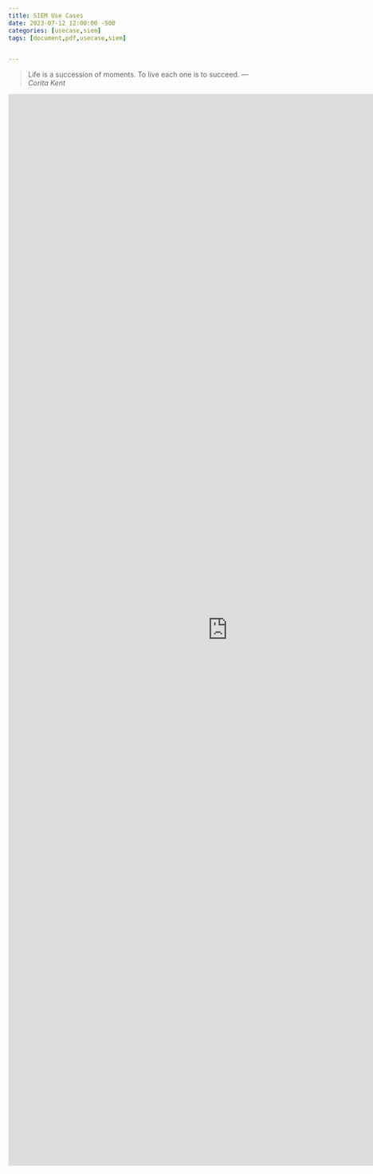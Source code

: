 ```yaml
---
title: SIEM Use Cases
date: 2023-07-12 12:00:00 -500
categories: [usecase,siem]
tags: [document,pdf,usecase,siem]


---
```


> Life is a succession of moments. To live each one is to succeed.
> — <cite>Corita Kent</cite>

<iframe src="https://docs.google.com/gview?url=https://raw.githubusercontent.com/Xp101T7/Xp101T7.github.io/main/Media/1688998456406.pdf&embedded=true" style="width:880px; height:2150px;" frameborder="0"></iframe>


